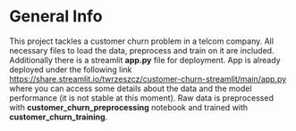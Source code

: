 # General Info
This project tackles a customer churn problem in a telcom company. All necessary files to load the data, preprocess and train on it are included. 
Additionally there is a streamlit **app.py** file for deployment. App is already deployed under the following link https://share.streamlit.io/twrzeszcz/customer-churn-streamlit/main/app.py where you can access some details about the data and the model performance (it is not stable at this moment). Raw data is preprocessed with **customer_churn_preprocessing** notebook and trained with **customer_churn_training**.
